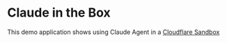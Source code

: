 # Claude in the Box

This demo application shows using Claude Agent in a [Cloudflare Sandbox](https://sandbox.cloudflare.com)


